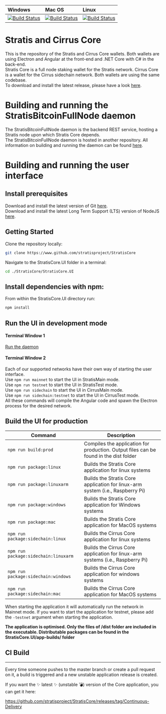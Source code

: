 | Windows | Mac OS | Linux
| :---- | :------ | :---- |
| [![Build Status](https://dev.azure.com/StratisProject/StratisCore/_apis/build/status/Hosted%20Windows%20Container)](https://dev.azure.com/StratisProject/StratisCore/_build/latest?definitionId=16) | [![Build Status](https://dev.azure.com/StratisProject/StratisCore/_apis/build/status/Hosted%20macOS)](https://dev.azure.com/StratisProject/StratisCore/_build/latest?definitionId=18) | [![Build Status](https://dev.azure.com/StratisProject/StratisCore/_apis/build/status/Hosted%20Ubuntu%201604)](https://dev.azure.com/StratisProject/StratisCore/_build/latest?definitionId=17)

# Stratis and Cirrus Core

This is the repository of the Stratis and Cirrus Core wallets. Both wallets are using Electron and Angular at the front-end and .NET Core with C# in the back-end.  
Stratis Core is a full node staking wallet for the Stratis network. Cirrus Core is a wallet for the Cirrus sidechain network. Both wallets are using the same codebase.  
To download and install the latest release, please have a look [here](https://github.com/stratisproject/StratisCore/releases).

# Building and running the StratisBitcoinFullNode daemon

The StratisBitcoinFullNode daemon is the backend REST service, hosting a Stratis node upon which Stratis Core depends.  
The StratisBitcoinFullNode daemon is hosted in another repository. All information on building and running the daemon can be found [here](https://github.com/stratisproject/StratisBitcoinFullNode/blob/master/Documentation/getting-started.md).

# Building and running the user interface

## Install prerequisites

Download and install the latest version of Git [here](https://git-scm.com/).  
Download and install the latest Long Term Support (LTS) version of NodeJS [here](https://nodejs.org/). 

## Getting Started

Clone the repository locally:

``` bash
git clone https://www.github.com/stratisproject/StratisCore
```

Navigate to the StratisCore.UI folder in a terminal:
``` bash
cd ./StratisCore/StratisCore.UI
```

## Install dependencies with npm:

From within the StratisCore.UI directory run:

``` bash
npm install
```

## Run the UI in development mode

#### Terminal Window 1
[Run the daemon](https://github.com/stratisproject/StratisBitcoinFullNode/blob/master/Documentation/getting-started.md)  

#### Terminal Window 2
Each of our supported networks have their own way of starting the user interface.  
Use `npm run mainnet` to start the UI in StratisMain mode.  
Use `npm run testnet` to start the UI in StratisTest mode.   
Use `npm run sidechain` to start the UI in CirrusMain mode.   
Use `npm run sidechain:testnet` to start the UI in CirrusTest mode.  
All these commands will compile the Angular code and spawn the Electron process for the desired network.

## Build the UI for production

|Command|Description|
|--|--|
|`npm run build:prod`| Compiles the application for production. Output files can be found in the dist folder |
|`npm run package:linux`| Builds the Stratis Core application for linux systems |
|`npm run package:linuxarm`| Builds the Stratis Core application for linux-arm system (i.e., Raspberry Pi) |
|`npm run package:windows`| Builds the Stratis Core application for Windows systems |
|`npm run package:mac`| Builds the Stratis Core application for MacOS systems |
|`npm run package:sidechain:linux`| Builds the Cirrus Core application for linux systems |
|`npm run package:sidechain:linuxarm`| Builds the Cirrus Core application for linux-arm systems (i.e., Raspberry Pi) |
|`npm run package:sidechain:windows`| Builds the Cirrus Core application for windows systems |
|`npm run package:sidechain:mac`|  Builds the Cirrus Core application for MacOS systems |

When starting the application it will automatically run the network in Mainnet mode. If you want to start the application for testnet, please add the `-testnet` argument when starting the application.

**The application is optimised. Only the files of /dist folder are included in the executable. Distributable packages can be found in the StratisCore.UI/app-builds/ folder**

## CI Build
-----------

Every time someone pushes to the master branch or create a pull request on it, a build is triggered and a new unstable application release is created.

If you want the :sparkles: latest :sparkles: (unstable :bomb:) version of the Core application, you can get it here: 

https://github.com/stratisproject/StratisCore/releases/tag/Continuous-Delivery

